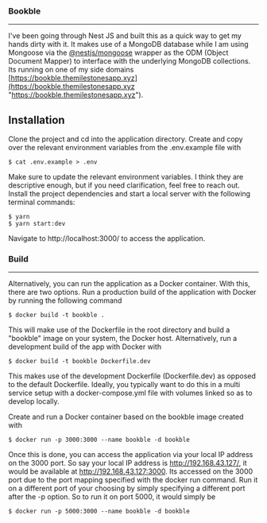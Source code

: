 ### Bookble

------------
I've been going through Nest JS and built this as a quick way to get my hands dirty with it. It makes use of a MongoDB database while I am using Mongoose via the [@nestjs/mongoose](https://github.com/nestjs/mongoose "@nestjs/mongoose") wrapper as the ODM (Object Document Mapper) to interface with the underlying MongoDB collections. Its running on one of my side domains [https://bookble.themilestonesapp.xyz](https://bookble.themilestonesapp.xyz "https://bookble.themilestonesapp.xyz").

Installation
--------------
Clone the project and cd into the application directory.  Create and copy over the relevant environment variables from the .env.example file with 
```
$ cat .env.example > .env
```
Make sure to update the relevant environment variables. I think they are descriptive enough, but if you need clarification, feel free to reach out.
Install the project dependencies and start a local server with the following terminal commands:

```
$ yarn
$ yarn start:dev
```
Navigate to http://localhost:3000/ to access the application.

### Build
-----
Alternatively, you can run the application as a Docker container. With this, there are two options. Run a production build of the application with Docker by running the following command
```
$ docker build -t bookble .
```
This will make use of the Dockerfile in the root directory and build a "bookble" image on your system, the Docker host. Alternatively, run a development build of the app with Docker with 

```
$ docker build -t bookble Dockerfile.dev
```
This makes use of the development Dockerfile (Dockerfile.dev) as opposed to the default Dockerfile. Ideally, you typically want to do this in a multi service setup with a docker-compose.yml file with volumes linked so as to develop locally.

Create and run a Docker container based on the bookble image created with
```
$ docker run -p 3000:3000 --name bookble -d bookble
```

Once this is done, you can access the application via your local IP address on the 3000 port. So say your local IP address is http://192.168.43.127/, it would be available at http://192.168.43.127:3000. Its accessed on the 3000 port due to the port mapping specified with the docker run command. Run it on a different port of your choosing by simply specifying a different port after the -p option. So to run it on port 5000, it would simply be

```
$ docker run -p 5000:3000 --name bookble -d bookble
```

